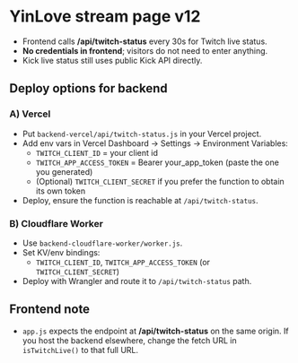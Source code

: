 # YinLove stream page v12
- Frontend calls **/api/twitch-status** every 30s for Twitch live status.
- **No credentials in frontend**; visitors do not need to enter anything.
- Kick live status still uses public Kick API directly.

## Deploy options for backend
### A) Vercel
- Put `backend-vercel/api/twitch-status.js` in your Vercel project.
- Add env vars in Vercel Dashboard → Settings → Environment Variables:
  - `TWITCH_CLIENT_ID` = your client id
  - `TWITCH_APP_ACCESS_TOKEN` = Bearer your_app_token   (paste the one you generated)
  - (Optional) `TWITCH_CLIENT_SECRET` if you prefer the function to obtain its own token
- Deploy, ensure the function is reachable at `/api/twitch-status`.

### B) Cloudflare Worker
- Use `backend-cloudflare-worker/worker.js`.
- Set KV/env bindings:
  - `TWITCH_CLIENT_ID`, `TWITCH_APP_ACCESS_TOKEN` (or `TWITCH_CLIENT_SECRET`)
- Deploy with Wrangler and route it to `/api/twitch-status` path.

## Frontend note
- `app.js` expects the endpoint at **/api/twitch-status** on the same origin.
  If you host the backend elsewhere, change the fetch URL in `isTwitchLive()` to that full URL.

